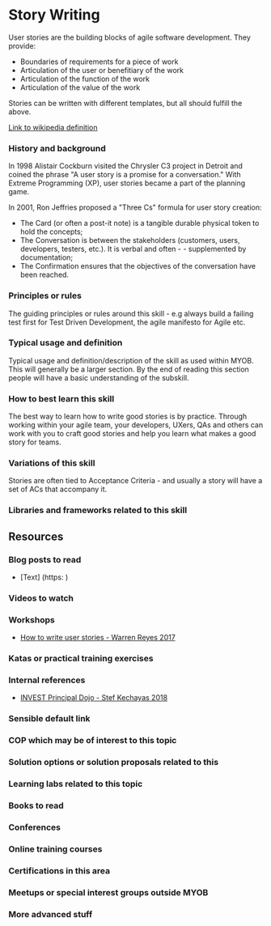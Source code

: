 # Story Writing

User stories are the building blocks of agile software development. They provide:
- Boundaries of requirements for a piece of work
- Articulation of the user or benefitiary of the work
- Articulation of the function of the work
- Articulation of the value of the work

Stories can be written with different templates, but all should fulfill the above. 

[Link to wikipedia definition](https://github.com/MYOB-Technology/General_Developer/edit/master/things-we-value/cross-functional/business-analysis/story-writing.md)

### History and background
In 1998 Alistair Cockburn visited the Chrysler C3 project in Detroit and coined the phrase "A user story is a promise for a conversation."
With Extreme Programming (XP), user stories became a part of the planning game.

In 2001, Ron Jeffries proposed a "Three Cs" formula for user story creation:
- The Card (or often a post-it note) is a tangible durable physical token to hold the concepts;
- The Conversation is between the stakeholders (customers, users, developers, testers, etc.). It is verbal and often - - supplemented by documentation;
- The Confirmation ensures that the objectives of the conversation have been reached.

### Principles or rules
The guiding principles or rules around this skill - e.g always build a failing test first for Test Driven Development, the agile manifesto for Agile etc.

### Typical usage and definition
Typical usage and definition/description of the skill as used within MYOB.  This will generally be a larger section. By the end of reading this section people will have a basic understanding of the subskill.

### How to best learn this skill
The best way to learn how to write good stories is by practice. Through working within your agile team, your developers, UXers, QAs and others can work with you to craft good stories and help you learn what makes a good story for teams. 

### Variations of this skill 
Stories are often tied to Acceptance Criteria - and usually a story will have a set of ACs that accompany it.

### Libraries and frameworks related to this skill

## Resources 
### Blog posts to read
- [Text] (https: )
### Videos to watch
### Workshops
- [How to write user stories - Warren Reyes 2017](https://myobo365.sharepoint.com/:p:/s/cop-ba/ERCmbHOVXaZMtosWXt0uBqEBKWomvcVPg2dKv4GNQUrOHA?e=IMl1qR)
### Katas or practical training exercises
### Internal references
- [INVEST Principal Dojo - Stef Kechayas 2018](https://myobo365.sharepoint.com/:p:/s/cop-ba/EQEKeR470-9ErVxscFrVCCEB_0bNCMCVGcEzQ2oHQYtO4g?e=sYZ4v3)
### Sensible default link
### COP which may be of interest to this topic
### Solution options or solution proposals related to this
### Learning labs related to this topic
### Books to read
### Conferences
### Online training courses
### Certifications in this area
### Meetups or special interest groups outside MYOB
### More advanced stuff
